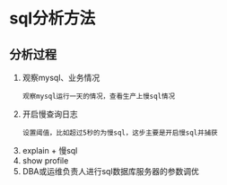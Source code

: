 sql分析方法
==


## 分析过程
1. 观察mysql、业务情况
    ```text
    观察mysql运行一天的情况，查看生产上慢sql情况
    ```
1. 开启慢查询日志
    ```text
    设置阈值，比如超过5秒的为慢sql，这步主要是开启慢sql并捕获
    ```
1. explain + 慢sql
1. show profile
1. DBA或运维负责人进行sql数据库服务器的参数调优


    
